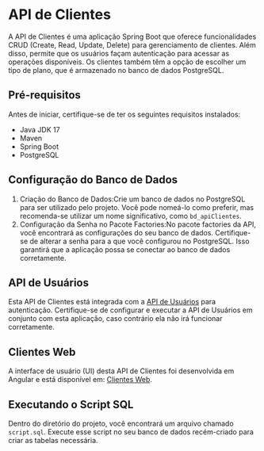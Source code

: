 # API de Clientes

A API de Clientes é uma aplicação Spring Boot que oferece funcionalidades CRUD (Create, Read, Update, Delete) para gerenciamento de clientes. Além disso, permite que os usuários façam autenticação para acessar as operações disponíveis. Os clientes também têm a opção de escolher um tipo de plano, que é armazenado no banco de dados PostgreSQL.

## Pré-requisitos

Antes de iniciar, certifique-se de ter os seguintes requisitos instalados:

- Java JDK 17
- Maven
- Spring Boot
- PostgreSQL

## Configuração do Banco de Dados

1. Criação do Banco de Dados:Crie um banco de dados no PostgreSQL para ser utilizado pelo projeto. Você pode nomeá-lo como preferir, mas recomenda-se utilizar um nome significativo, como `bd_apiClientes`.
2. Configuração da Senha no Pacote Factories:No pacote factories da API, você encontrará as configurações do seu banco de dados. Certifique-se de alterar a senha para a que você configurou no PostgreSQL. Isso garantirá que a aplicação possa se conectar ao banco de dados corretamente.


## API de Usuários

Esta API de Clientes está integrada com a [API de Usuários](https://github.com/Lucas-dev23/apiUsuarios) para autenticação. Certifique-se de configurar e executar a API de Usuários em conjunto com esta aplicação, caso contrário ela não irá funcionar corretamente.

## Clientes Web

A interface de usuário (UI) desta API de Clientes foi desenvolvida em Angular e está disponível em: [Clientes Web](https://github.com/Lucas-dev23/clientesWeb).

## Executando o Script SQL

Dentro do diretório do projeto, você encontrará um arquivo chamado `script.sql`. Execute esse script no seu banco de dados recém-criado para criar as tabelas necessária.


